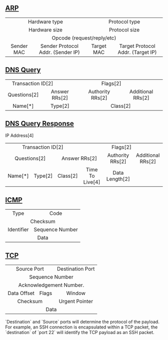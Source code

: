 ## [ARP](https://en.wikipedia.org/wiki/Address_Resolution_Protocol#Packet_structure)
<table>
    <tbody align=center>
        <tr>
            <td colspan=4>Hardware type</td>
            <td colspan=4>Protocol type</td>
        </tr>
        <tr>
            <td colspan=4>Hardware size</td>
            <td colspan=4>Protocol size</td>
        </tr>
        <tr>
            <td colspan=8>Opcode (request/reply/etc)</td>
        </tr>
        <tr>
            <td colspan=2>Sender MAC</td>
            <td colspan=2>Sender Protocol Addr. (Sender IP)</td>
            <td colspan=2>Target MAC</td>
            <td colspan=2>Target Protocol Addr. (Target IP)</td>
        </tr>
    </tbody>
</table>

## [DNS Query](https://en.wikipedia.org/wiki/Domain_Name_System#Question_section)
<table>
    <tbody align=center>
        <tr>
            <td colspan=3>Transaction ID[2]</td>
            <td colspan=3>Flags[2]</td>
        </tr>
        <tr>
            <td colspan=2>Questions[2]</td>
            <td colspan=2>Answer RRs[2]</td>
            <td>Authority RRs[2]</td>
            <td>Additional RRs[2]</td>
        </tr>
        <tr>
            <td colspan=2>Name[*]</td>
            <td colspan=2>Type[2]</td>
            <td colspan=2>Class[2]</td>
        </tr>
    </tbody>
</table>

## [DNS Query Response](https://en.wikipedia.org/wiki/Domain_Name_System#Resource_records)
<table>
    <tbody align=center>
        <tr>
            <td colspan=3>Transaction ID[2]</td>
            <td colspan=3>Flags[2]</td>
        </tr>
        <tr>
            <td colspan=2>Questions[2]</td>
            <td colspan=2>Answer RRs[2]</td>
            <td>Authority RRs[2]</td>
            <td>Additional RRs[2]</td>
        </tr>
        <tr>
            <td>Name[*]</td>
            <td>Type[2]</td>
            <td>Class[2]</td>
            <td>Time To Live[4]</td>
            <td>Data Length[2]</td>
            </td>IP Address[4]</td>
        </tr>
    </tbody>
</table>

## [ICMP](https://en.wikipedia.org/wiki/Internet_Control_Message_Protocol#Datagram_structure)
<table>
    <tbody align=center>
        <tr>
            <td colspan=4>Type</td>
            <td colspan=4>Code</td>
        </tr>
        <tr>
            <td colspan=8>Checksum</td>
        </tr>
        <tr>
            <td colspan=4>Identifier</td>
            <td colspan=4>Sequence Number</tr>
        </tr>
        <tr>
            <td colspan=8>Data</td>
        </tr>
    </tbody>
</table>
  
## [TCP](https://en.wikipedia.org/wiki/Transmission_Control_Protocol#TCP_segment_structure)
<table>
    <tbody align=center>
        <tr>
            <td colspan=4>Source Port</td>
            <td colspan=4>Destination Port</td>
        </tr>
        <tr>
            <td colspan=8>Sequence Number</td>
        </tr>
        <tr>
            <td colspan=8>Acknowledgement Number.</td>
        </tr>
        <tr>
            <td colspan=2>Data Offset</td>
            <td colspan=2>Flags</td>
            <td colspan=4>Window</tr>
        </tr>
        <tr>
            <td colspan=4>Checksum</td>
            <td colspan=4>Urgent Pointer</td>
        </tr>
        <tr>
            <td colspan=8>Data</td>
        </tr>
    </tbody>
</table>
`Destination` and `Source` ports will determine the protocol of the payload. For example, an SSH connection is encapsulated within a TCP packet, the `destination` of `port 22` will identify the TCP payload as an SSH packet.
